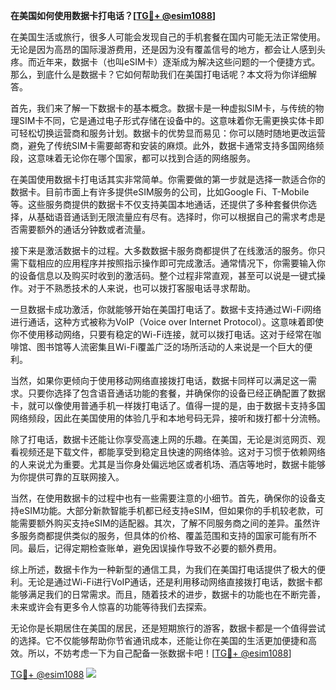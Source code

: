 **在美国如何使用数据卡打电话？[[TG💪+ @esim1088](https://t.me/s/esim1088)]**

在美国生活或旅行，很多人可能会发现自己的手机套餐在国内可能无法正常使用。无论是因为高昂的国际漫游费用，还是因为没有覆盖信号的地方，都会让人感到头疼。而近年来，数据卡（也叫eSIM卡）逐渐成为解决这些问题的一个便捷方式。那么，到底什么是数据卡？它如何帮助我们在美国打电话呢？本文将为你详细解答。

首先，我们来了解一下数据卡的基本概念。数据卡是一种虚拟SIM卡，与传统的物理SIM卡不同，它是通过电子形式存储在设备中的。这意味着你无需更换实体卡即可轻松切换运营商和服务计划。数据卡的优势显而易见：你可以随时随地更改运营商，避免了传统SIM卡需要邮寄和安装的麻烦。此外，数据卡通常支持多国网络频段，这意味着无论你在哪个国家，都可以找到合适的网络服务。

在美国使用数据卡打电话其实非常简单。你需要做的第一步就是选择一款适合你的数据卡。目前市面上有许多提供eSIM服务的公司，比如Google Fi、T-Mobile等。这些服务商提供的数据卡不仅支持美国本地通话，还提供了多种套餐供你选择，从基础语音通话到无限流量应有尽有。选择时，你可以根据自己的需求考虑是否需要额外的通话分钟数或者流量。

接下来是激活数据卡的过程。大多数数据卡服务商都提供了在线激活的服务。你只需下载相应的应用程序并按照指示操作即可完成激活。通常情况下，你需要输入你的设备信息以及购买时收到的激活码。整个过程非常直观，甚至可以说是一键式操作。对于不熟悉技术的人来说，也可以拨打客服电话寻求帮助。

一旦数据卡成功激活，你就能够开始在美国打电话了。数据卡支持通过Wi-Fi网络进行通话，这种方式被称为VoIP（Voice over Internet Protocol）。这意味着即使你不使用移动网络，只要有稳定的Wi-Fi连接，就可以拨打电话。这对于经常在咖啡馆、图书馆等人流密集且Wi-Fi覆盖广泛的场所活动的人来说是一个巨大的便利。

当然，如果你更倾向于使用移动网络直接拨打电话，数据卡同样可以满足这一需求。只要你选择了包含语音通话功能的套餐，并确保你的设备已经正确配置了数据卡，就可以像使用普通手机一样拨打电话了。值得一提的是，由于数据卡支持多国网络频段，因此在美国使用的体验几乎和本地号码无异，接听和拨打都十分流畅。

除了打电话，数据卡还能让你享受高速上网的乐趣。在美国，无论是浏览网页、观看视频还是下载文件，都能享受到稳定且快速的网络体验。这对于习惯于依赖网络的人来说尤为重要。尤其是当你身处偏远地区或者机场、酒店等地时，数据卡能够为你提供可靠的互联网接入。

当然，在使用数据卡的过程中也有一些需要注意的小细节。首先，确保你的设备支持eSIM功能。大部分新款智能手机都已经支持eSIM，但如果你的手机较老款，可能需要额外购买支持eSIM的适配器。其次，了解不同服务商之间的差异。虽然许多服务商都提供类似的服务，但具体的价格、覆盖范围和支持的国家可能有所不同。最后，记得定期检查账单，避免因误操作导致不必要的额外费用。

综上所述，数据卡作为一种新型的通信工具，为我们在美国打电话提供了极大的便利。无论是通过Wi-Fi进行VoIP通话，还是利用移动网络直接拨打电话，数据卡都能够满足我们的日常需求。而且，随着技术的进步，数据卡的功能也在不断完善，未来或许会有更多令人惊喜的功能等待我们去探索。

无论你是长期居住在美国的居民，还是短期旅行的游客，数据卡都是一个值得尝试的选择。它不仅能够帮助你节省通讯成本，还能让你在美国的生活更加便捷和高效。所以，不妨考虑一下为自己配备一张数据卡吧！[[TG💪+ @esim1088](https://t.me/s/esim1088)]

[TG💪+ @esim1088](https://t.me/s/esim1088) ![](https://i.postimg.cc/4NQfJmqS/Snipaste-2025-05-13-00-14-12.png)
